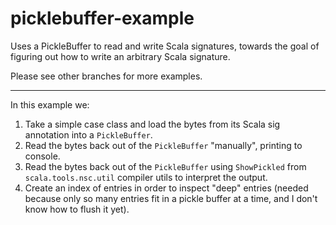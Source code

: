 picklebuffer-example
====================

Uses a PickleBuffer to read and write Scala signatures, towards the goal of figuring out how to write an arbitrary Scala signature.

Please see other branches for more examples.

----------------------------------------------------

In this example we:

1) Take a simple case class and load the bytes from its Scala sig annotation into a `PickleBuffer`.
2) Read the bytes back out of the `PickleBuffer` "manually", printing to console.
3) Read the bytes back out of the `PickleBuffer` using `ShowPickled` from `scala.tools.nsc.util` compiler utils to interpret the output.
4) Create an index of entries in order to inspect "deep" entries (needed because only so many entries fit in a pickle buffer at a time, and I don't know how to flush it yet).
